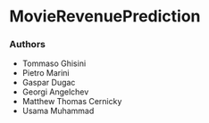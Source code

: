 # MovieRevenuePrediction



### Authors

- Tommaso Ghisini
- Pietro Marini
- Gaspar Dugac
- Georgi Angelchev
- Matthew Thomas Cernicky
- Usama Muhammad

